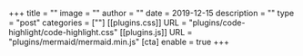 +++
title = ""
image = ""
author = ""
date = 2019-12-15
description = ""
type = "post"
categories = [""]
[[plugins.css]]
URL = "plugins/code-highlight/code-highlight.css"
[[plugins.js]]
URL = "plugins/mermaid/mermaid.min.js"
[cta]
enable = true
+++